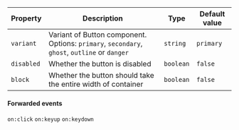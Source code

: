 | Property   | Description                                                                                  | Type      | Default value |
| ---------- | -------------------------------------------------------------------------------------------- | --------- | ------------- |
| `variant`  | Variant of Button component. Options: `primary`, `secondary`, `ghost`, `outline` or `danger` | `string`  | `primary`     |
| `disabled` | Whether the button is disabled                                                               | `boolean` | `false`       |
| `block`    | Whether the button should take the entire width of container                                 | `boolean` | `false`       |

#### Forwarded events

`on:click` `on:keyup` `on:keydown`
